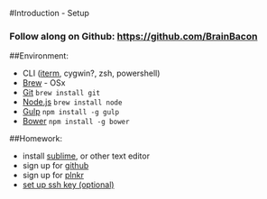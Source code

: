 #Introduction - Setup
### Follow along on Github: https://github.com/BrainBacon

##Environment:
 - CLI ([iterm](https://www.iterm2.com/), cygwin?, zsh, powershell)
 - [Brew](http://brew.sh/) - OSx
 - [Git](https://git-scm.com/) `brew install git`
 - [Node.js](https://nodejs.org/en/) `brew install node`
 - [Gulp](http://gulpjs.com/) `npm install -g gulp`
 - [Bower](http://bower.io/) `npm install -g bower`

##Homework:
 - install [sublime](http://www.sublimetext.com/), or other text editor
 - sign up for [github](https://github.com)
 - sign up for [plnkr](http://plnkr.co/)
 - [set up ssh key (optional)](https://help.github.com/articles/generating-ssh-keys/)
